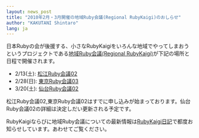 ```yaml
---
layout: news_post
title: "2010年2月・3月開催の地域Ruby会議(Regional RubyKaigi)のおしらせ"
author: "KAKUTANI Shintaro"
lang: ja
---
```


日本Rubyの会が後援する、小さなRubyKaigiをいろんな地域でやってしまおうというプロジェクトである[地域Ruby会議(Regional
RubyKaigi)][1]が下記の場所と日程で開催されます。

* 2/13(土): [松江Ruby会議02][2]
* 2/28(日): [東京Ruby会議03][3]
* 3/20(土): [仙台Ruby会議02][4]

松江Ruby会議02,東京Ruby会議02はすでに申し込みが始まっております。仙台Ruby会議02の詳細は決定しだい更新される予定です。

RubyKaigiならびに地域Ruby会議についての最新情報は[RubyKaigi日記][5]で都度お知らせしています。あわせてご覧ください。



[1]: http://regional.rubykaigi.org/
[2]: http://regional.rubykaigi.org/matsue02
[3]: http://regional.rubykaigi.org/tokyo03
[4]: http://regional.rubykaigi.org/sendai02
[5]: http://rubykaigi.tdiary.net/

